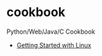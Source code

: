 cookbook
========

Python/Web/Java/C Cookbook

- [Getting Started with Linux](https://github.com/leven-cn/cookbook/wiki/Getting-Started-with-Linux/)
